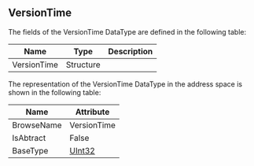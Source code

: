 <!-- datatype -->
## VersionTime
<!-- end of description -->
The fields of the VersionTime DataType are defined in the following table:  

|Name|Type|Description|
|---|---|---|
|VersionTime|Structure||

The representation of the VersionTime DataType in the address space is shown in the following table:  

|Name|Attribute|
|---|---|
|BrowseName|VersionTime|
|IsAbtract|False|
|BaseType|[UInt32](../../../Part3/DataTypes/UInt32/readme.md)|

